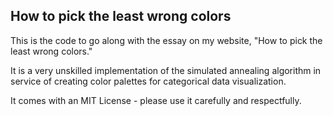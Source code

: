 ## How to pick the least wrong colors

This is the code to go along with the essay on my website, "How to pick the least wrong colors."

It is a very unskilled implementation of the simulated annealing algorithm in service of creating color palettes for categorical data visualization.

It comes with an MIT License - please use it carefully and respectfully.

